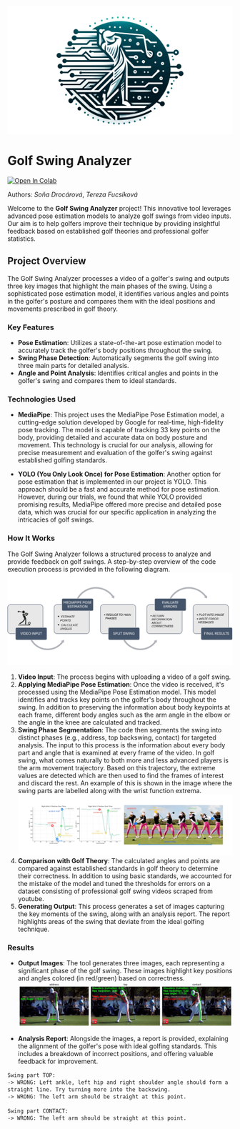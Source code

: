 ![Golf Swing Analyzer Logo](https://github.com/Strojove-uceni/23206-final-pose-estimation-for-swing-improvement/blob/main/logo.png)

# Golf Swing Analyzer
[![Open In Colab](https://colab.research.google.com/assets/colab-badge.svg)](https://github.com/Strojove-uceni/23206-final-pose-estimation-for-swing-improvement/blob/main/Analyze_Video.ipynb)

Authors: *Soňa Drocárová*, *Tereza Fucsiková*

Welcome to the **Golf Swing Analyzer** project! This innovative tool leverages advanced pose estimation models to analyze golf swings from video inputs. Our aim is to help golfers improve their technique by providing insightful feedback based on established golf theories and professional golfer statistics.

## Project Overview

The Golf Swing Analyzer processes a video of a golfer's swing and outputs three key images that highlight the main phases of the swing. Using a sophisticated pose estimation model, it identifies various angles and points in the golfer's posture and compares them with the ideal positions and movements prescribed in golf theory.

### Key Features

- **Pose Estimation**: Utilizes a state-of-the-art pose estimation model to accurately track the golfer's body positions throughout the swing.
- **Swing Phase Detection**: Automatically segments the golf swing into three main parts for detailed analysis.
- **Angle and Point Analysis**: Identifies critical angles and points in the golfer's swing and compares them to ideal standards.

### Technologies Used

- **MediaPipe**: This project uses the MediaPipe Pose Estimation model, a cutting-edge solution developed by Google for real-time, high-fidelity pose tracking. The model is capable of tracking 33 key points on the body, providing detailed and accurate data on body posture and movement. This technology is crucial for our analysis, allowing for precise measurement and evaluation of the golfer's swing against established golfing standards.

- **YOLO (You Only Look Once) for Pose Estimation**: Another option for pose estimation that is implemented in our project is YOLO. This approach should be a fast and accurate method for pose estimation. However, during our trials, we found that while YOLO provided promising results, MediaPipe offered more precise and detailed pose data, which was crucial for our specific application in analyzing the intricacies of golf swings.

### How It Works
The Golf Swing Analyzer follows a structured process to analyze and provide feedback on golf swings. A step-by-step overview of the code execution process is provided in the following diagram. 
![Process](https://github.com/Strojove-uceni/23206-final-pose-estimation-for-swing-improvement/blob/main/diagram.png)

1. **Video Input**: The process begins with uploading a video of a golf swing.
2. **Applying MediaPipe Pose Estimation**: Once the video is received, it's processed using the MediaPipe Pose Estimation model. This model identifies and tracks key points on the golfer's body throughout the swing. In addition to preserving the information about body keypoints at each frame, different body angles such as the arm angle in the elbow or the angle in the knee are calculated and tracked.
3. **Swing Phase Segmentation**: The code then segments the swing into distinct phases (e.g., address, top backswing, contact) for targeted analysis. The input to this process is the information about every body part and angle that is examined at every frame of the video. In golf swing, what comes naturally to both more and less advanced players is the arm movement trajectory. Based on this trajectory, the extreme values are detected which are then used to find the frames of interest and discard the rest. An example of this is shown in the image where the swing parts are labelled along with the wrist function extrema.
![Swing Phase Segmentation](https://github.com/Strojove-uceni/23206-final-pose-estimation-for-swing-improvement/blob/main/swing_split_example.jpg)
5. **Comparison with Golf Theory**: The calculated angles and points are compared against established standards in golf theory to determine their correctness. In addition to using basic standards, we accounted for the mistake of the model and tuned the thresholds for errors on a dataset consisting of professional golf swing videos scraped from youtube.
6. **Generating Output**: This process generates a set of images capturing the key moments of the swing, along with an analysis report. The report highlights areas of the swing that deviate from the ideal golfing technique.


### Results

- **Output Images**: The tool generates three images, each representing a significant phase of the golf swing. These images highlight key positions and angles colored (in red/green) based on correctness.
![Example Swing Analysis](https://github.com/Strojove-uceni/23206-final-pose-estimation-for-swing-improvement/blob/main/output.png)

- **Analysis Report**: Alongside the images, a report is provided, explaining the alignment of the golfer's pose with ideal golfing standards. This includes a breakdown of incorrect positions, and offering valuable feedback for improvement.

 
 ```plaintext
Swing part TOP: 
-> WRONG: Left ankle, left hip and right shoulder angle should form a straight line. Try turning more into the backswing.
-> WRONG: The left arm should be straight at this point.

Swing part CONTACT: 
-> WRONG: The left arm should be straight at this point.
```



